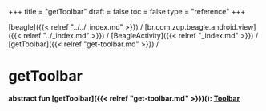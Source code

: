 +++
title = "getToolbar"
draft = false
toc = false
type = "reference"
+++

[beagle]({{< relref "../../_index.md" >}}) / [br.com.zup.beagle.android.view]({{< relref "../_index.md" >}}) / [BeagleActivity]({{< relref "_index.md" >}}) / [getToolbar]({{< relref "get-toolbar.md" >}}) / 



# getToolbar  
  
<b><b>abstract fun [getToolbar]({{< relref "get-toolbar.md" >}})(): [Toolbar](https://developer.android.com/reference/kotlin/androidx/appcompat/widget/Toolbar.html)</b></b>  



